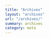 ```yaml
---
title: "Archives"
layout: "archives"
url: "/archives/"
summary: archives
category: meta
---
```

